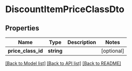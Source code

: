 # DiscountItemPriceClassDto

## Properties
Name | Type | Description | Notes
------------ | ------------- | ------------- | -------------
**price_class_id** | **string** |  | [optional] 

[[Back to Model list]](../README.md#documentation-for-models) [[Back to API list]](../README.md#documentation-for-api-endpoints) [[Back to README]](../README.md)


